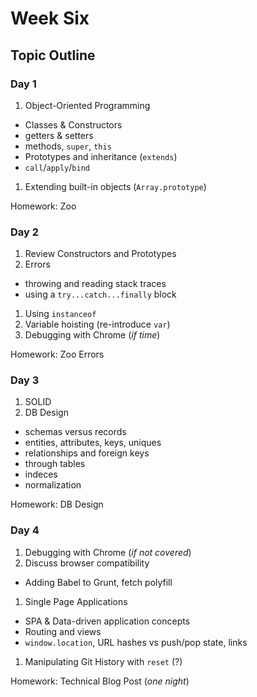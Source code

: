 # Week Six

## Topic Outline

### Day 1

1. Object-Oriented Programming
  * Classes & Constructors
  * getters & setters
  * methods, `super`, `this`
  * Prototypes and inheritance (`extends`)
  * `call`/`apply`/`bind`
1. Extending built-in objects (`Array.prototype`)

Homework: Zoo

### Day 2

1. Review Constructors and Prototypes
1. Errors
  * throwing and reading stack traces
  * using a `try...catch...finally` block
1. Using `instanceof`
1. Variable hoisting (re-introduce `var`)
1. Debugging with Chrome (_if time_)

Homework: Zoo Errors

### Day 3

1. SOLID
1. DB Design
  * schemas versus records
  * entities, attributes, keys, uniques
  * relationships and foreign keys
  * through tables
  * indeces
  * normalization

Homework: DB Design

### Day 4

1. Debugging with Chrome (_if not covered_)
1. Discuss browser compatibility
  * Adding Babel to Grunt, fetch polyfill
1. Single Page Applications
  * SPA & Data-driven application concepts
  * Routing and views
  * `window.location`, URL hashes vs push/pop state, links
1. Manipulating Git History with `reset` (?)

Homework: Technical Blog Post (_one night_)
